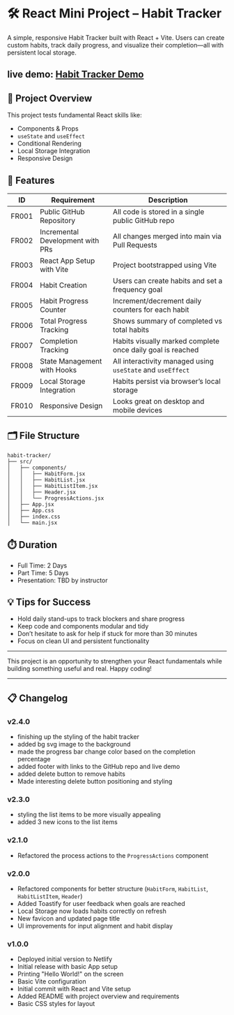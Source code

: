 
# 🛠️ React Mini Project – Habit Tracker

A simple, responsive Habit Tracker built with React + Vite. Users can create custom habits, track daily progress, and visualize their completion—all with persistent local storage.

## live demo: [Habit Tracker Demo](https://wbshabitracker.netlify.app/)

## 🚀 Project Overview

This project tests fundamental React skills like:

- Components & Props
- `useState` and `useEffect`
- Conditional Rendering
- Local Storage Integration
- Responsive Design

## 📌 Features

| ID     | Requirement                     | Description                                                                 |
|--------|----------------------------------|-----------------------------------------------------------------------------|
| FR001  | Public GitHub Repository         | All code is stored in a single public GitHub repo                           |
| FR002  | Incremental Development with PRs | All changes merged into main via Pull Requests                             |
| FR003  | React App Setup with Vite        | Project bootstrapped using Vite                                             |
| FR004  | Habit Creation                   | Users can create habits and set a frequency goal                            |
| FR005  | Habit Progress Counter           | Increment/decrement daily counters for each habit                           |
| FR006  | Total Progress Tracking          | Shows summary of completed vs total habits                                  |
| FR007  | Completion Tracking              | Habits visually marked complete once daily goal is reached                  |
| FR008  | State Management with Hooks      | All interactivity managed using `useState` and `useEffect`                  |
| FR009  | Local Storage Integration        | Habits persist via browser’s local storage                                  |
| FR010  | Responsive Design                | Looks great on desktop and mobile devices                                   |

## 🗂 File Structure

```
habit-tracker/
├── src/
│   ├── components/
│   │   ├── HabitForm.jsx
│   │   ├── HabitList.jsx
│   │   ├── HabitListItem.jsx
│   │   ├── Header.jsx
│   │   └── ProgressActions.jsx
│   ├── App.jsx
│   ├── App.css
│   ├── index.css
│   └── main.jsx
```

## ⏱️ Duration

- Full Time: 2 Days  
- Part Time: 5 Days  
- Presentation: TBD by instructor

## 💡 Tips for Success

- Hold daily stand-ups to track blockers and share progress
- Keep code and components modular and tidy
- Don’t hesitate to ask for help if stuck for more than 30 minutes
- Focus on clean UI and persistent functionality

---
This project is an opportunity to strengthen your React fundamentals while building something useful and real. Happy coding!

---

## 📋 Changelog

### v2.4.0

- finishing up the styling of the habit tracker
- added bg svg image to the background
- made the progress bar change color based on the completion percentage
- added footer with links to the GitHub repo and live demo
- added delete button to remove habits
- Made interesting delete button positioning and styling

### v2.3.0

- styling the list items to be more visually appealing
- added 3 new icons to the list items

### v2.1.0

- Refactored the process actions to the `ProgressActions` component

### v2.0.0

- Refactored components for better structure (`HabitForm`, `HabitList`, `HabitListItem`, `Header`)
- Added Toastify for user feedback when goals are reached
- Local Storage now loads habits correctly on refresh
- New favicon and updated page title
- UI improvements for input alignment and habit display

### v1.0.0

- Deployed initial version to Netlify
- Initial release with basic App setup
- Printing "Hello World!" on the screen
- Basic Vite configuration
- Initial commit with React and Vite setup
- Added README with project overview and requirements
- Basic CSS styles for layout